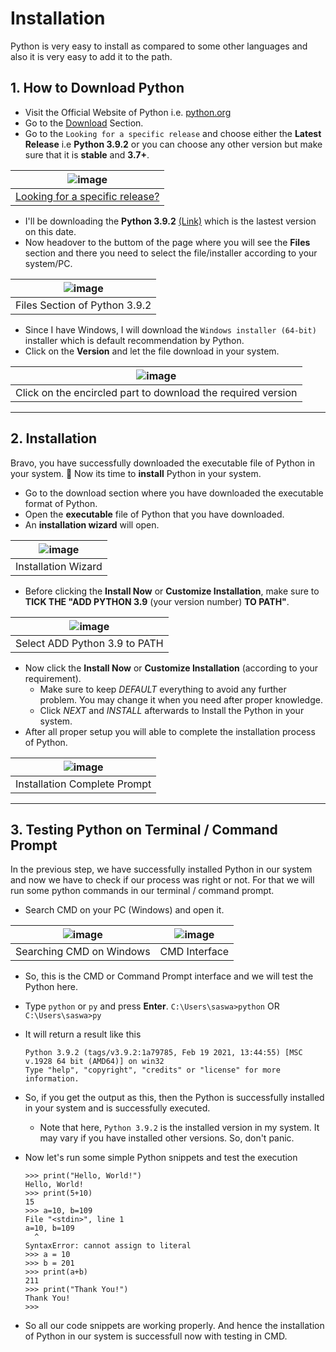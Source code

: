 # Installation

Python is very easy to install as compared to some other languages and also it is very easy to add it to the path.

## 1. How to Download Python
- Visit the Official Website of Python i.e. [python.org](https://www.python.org)
- Go to the [Download](https://www.python.org/downloads/) Section.
- Go to the `Looking for a specific release` and choose either the **Latest Release** i.e **Python 3.9.2** or you can choose any other version but make sure that it is **stable** and **3.7+**.

![image](https://user-images.githubusercontent.com/39031660/110851483-1b263380-82d7-11eb-96b9-6c85b90e1e28.png) |
------------ |
[Looking for a specific release?](https://www.python.org/downloads/) |

- I'll be downloading the **Python 3.9.2** [(Link)](https://www.python.org/downloads/release/python-392/) which is the lastest version on this date.
- Now headover to the buttom of the page where you will see the **Files** section and there you need to select the file/installer according to your system/PC.

![image](https://user-images.githubusercontent.com/39031660/110852413-5aa14f80-82d8-11eb-9c9b-10121b78f9c7.png) |
------------ |
Files Section of Python 3.9.2 |

- Since I have Windows, I will download the `Windows installer (64-bit)` installer which is default recommendation by Python.
- Click on the **Version** and let the file download in your system.

![image](https://user-images.githubusercontent.com/39031660/110852901-f0d57580-82d8-11eb-933c-254390c4526c.png) |
------------ |
Click on the encircled part to download the required version |

<hr>

## 2. Installation

Bravo, you have successfully downloaded the executable file of Python in your system. 🎉
Now its time to **install** Python in your system.

- Go to the download section where you have downloaded the executable format of Python.
- Open the **executable** file of Python that you have downloaded.
- An **installation wizard** will open.

![image](https://user-images.githubusercontent.com/39031660/110965228-ffc03480-8379-11eb-8fb6-ab61a0783c5c.png) |
------------ |
Installation Wizard |

- Before clicking the **Install Now** or **Customize Installation**, make sure to **TICK THE "ADD PYTHON 3.9** (your version number) **TO PATH"**.

![image](https://user-images.githubusercontent.com/39031660/110965827-98ef4b00-837a-11eb-9cc3-17ebca4a435e.png) |
------------ |
Select ADD Python 3.9 to PATH |

- Now click the **Install Now** or **Customize Installation** (according to your requirement).
    - Make sure to keep *DEFAULT* everything to avoid any further problem. You may change it when you need after proper knowledge.
    - Click *NEXT* and *INSTALL* afterwards to Install the Python in your system.
- After all proper setup you will able to complete the installation process of Python.

![image](https://user-images.githubusercontent.com/39031660/110972086-9f34f580-8381-11eb-8ff3-7e0c4dbe1798.png) |
------------ |
Installation Complete Prompt |

<hr>

## 3. Testing Python on Terminal / Command Prompt

In the previous step, we have successfully installed Python in our system and now we have to check if our process was right or not.
For that we will run some python commands in our terminal / command prompt.

- Search CMD on your PC (Windows) and open it.

![image](https://user-images.githubusercontent.com/39031660/110976073-782cf280-8386-11eb-89f3-c6e183fe4114.png) | ![image](https://user-images.githubusercontent.com/39031660/110976296-bcb88e00-8386-11eb-84d3-14705ef14b92.png)
------------ | ------------ |
Searching CMD on Windows | CMD Interface

- So, this is the CMD or Command Prompt interface and we will test the Python here.
- Type `python` or `py` and press **Enter**.
    `C:\Users\saswa>python`
        OR
     `C:\Users\saswa>py`
- It will return a result like this

    ```
    Python 3.9.2 (tags/v3.9.2:1a79785, Feb 19 2021, 13:44:55) [MSC v.1928 64 bit (AMD64)] on win32
    Type "help", "copyright", "credits" or "license" for more information.
    ```
- So, if you get the output as this, then the Python is successfully installed in your system and is successfully executed.
    - Note that here, `Python 3.9.2` is the installed version in my system. It may vary if you have installed other versions. So, don't panic.

- Now let's run some simple Python snippets and test the execution

    ```
    >>> print("Hello, World!")
    Hello, World!
    >>> print(5+10)
    15
    >>> a=10, b=109
    File "<stdin>", line 1
    a=10, b=109
      ^
    SyntaxError: cannot assign to literal
    >>> a = 10
    >>> b = 201
    >>> print(a+b)
    211
    >>> print("Thank You!")
    Thank You!
    >>>
    ```
- So all our code snippets are working properly. And hence the installation of Python in our system is successfull now with testing in CMD.

